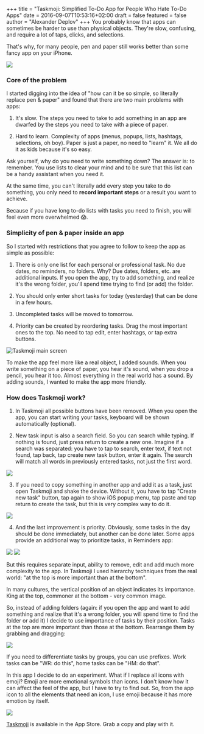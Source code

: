 +++
title = "Taskmoji: Simplified To-Do App for People Who Hate To-Do Apps"
date = 2016-09-07T10:53:16+02:00
draft = false
featured = false
author = "Alexander Deplov"
+++
You probably know that apps can sometimes be harder to use than physical objects. They're slow, confusing, and require a lot of taps, clicks, and selections.

That's why, for many people, pen and paper still works better than some fancy app on your iPhone.

![](images/1.webp)

### Core of the problem

I started digging into the idea of "how can it be so simple, so literally replace pen & paper" and found that there are two main problems with apps:

1. It's slow. The steps you need to take to add something in an app are dwarfed by the steps you need to take with a piece of paper.

2. Hard to learn. Complexity of apps (menus, popups, lists, hashtags, selections, oh boy). Paper is just a paper, no need to "learn" it. We all do it as kids because it's so easy.

Ask yourself, why do you need to write something down? The answer is: to remember. You use lists to clear your mind and to be sure that this list can be a handy assistant when you need it.

At the same time, you can't literally add every step you take to do something, you only need to **record important steps** or a result you want to achieve.

Because if you have long to-do lists with tasks you need to finish, you will feel even more overwhelmed 😱.

### Simplicity of pen & paper inside an app

So I started with restrictions that you agree to follow to keep the app as simple as possible:

1. There is only one list for each personal or professional task. No due dates, no reminders, no folders. Why? Due dates, folders, etc. are additional inputs. If you open the app, try to add something, and realize it's the wrong folder, you'll spend time trying to find (or add) the folder.

2. You should only enter short tasks for today (yesterday) that can be done in a few hours.

3. Uncompleted tasks will be moved to tomorrow.

4. Priority can be created by reordering tasks. Drag the most important ones to the top. No need to tap edit, enter hashtags, or tap extra buttons.

![Taskmoji main screen](images/2.webp)

To make the app feel more like a real object, I added sounds. When you write something on a piece of paper, you hear it's sound, when you drop a pencil, you hear it too. Almost everything in the real world has a sound. By adding sounds, I wanted to make the app more friendly.

### How does Taskmoji work?

1. In Taskmoji all possible buttons have been removed. When you open the app, you can start writing your tasks, keyboard will be shown automatically (optional).

2. New task input is also a search field. So you can search while typing. If nothing is found, just press return to create a new one. Imagine if a search was separated: you have to tap to search, enter text, if text not found, tap back, tap create new task button, enter it again. The search will match all words in previously entered tasks, not just the first word.

![](images/3.webp)

3. If you need to copy something in another app and add it as a task, just open Taskmoji and shake the device. Without it, you have to tap "Create new task" button, tap again to show iOS popup menu, tap paste and tap return to create the task, but this is very complex way to do it.

![](images/4.webp)

4. And the last improvement is priority. Obviously, some tasks in the day should be done immediately, but another can be done later. Some apps provide an additional way to prioritize tasks, in Reminders app:

![](images/5.webp)
![](images/6.webp)

But this requires separate input, ability to remove, edit and add much more complexity to the app. In Taskmoji I used hierarchy techniques from the real world: "at the top is more important than at the bottom".

In many cultures, the vertical position of an object indicates its importance. King at the top, commoner at the bottom - very common image.

So, instead of adding folders (again: if you open the app and want to add something and realize that it's a wrong folder, you will spend time to find the folder or add it) I decide to use importance of tasks by their position. Tasks at the top are more important than those at the bottom. Rearrange them by grabbing and dragging:

![](images/8.webp)

If you need to differentiate tasks by groups, you can use prefixes. Work tasks can be "WR: do this", home tasks can be "HM: do that".

In this app I decide to do an experiment. What if I replace all icons with emoji? Emoji are more emotional symbols than icons. I don't know how it can affect the feel of the app, but I have to try to find out. So, from the app icon to all the elements that need an icon, I use emoji because it has more emotion by itself.

![](images/9.webp)

[Taskmoji](https://itunes.apple.com/us/app/today-do-simplified-tasks/id1148603707?ls=1&mt=8) is available in the App Store. Grab a copy and play with it.